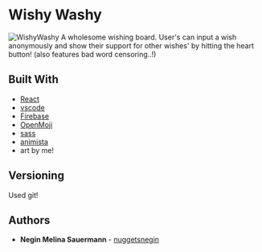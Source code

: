 # Wishy Washy
![WishyWashy](https://i.imgur.com/TEqJuC0.png)
A wholesome wishing board. User's can input a wish anonymously and show their support for other wishes' by hitting the heart button! (also features bad word censoring..!)

## Built With

* [React](https://github.com/facebook/create-react-app)
* [vscode](https://code.visualstudio.com/) 
* [Firebase](https://firebase.google.com/)
* [OpenMoji](https://openmoji.org/)
* [sass](https://sass-lang.com/)
* [animista](https://animista.net/)
* art by me!



## Versioning
Used git!

## Authors

* **Negin Melina Sauermann** - [nuggetsnegin](https://github.com/nuggetsnegin)
